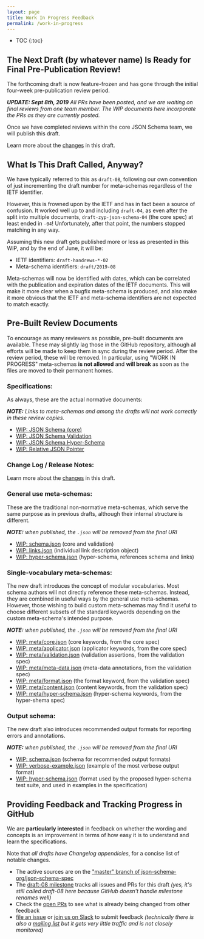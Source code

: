 ```yaml
---
layout: page
title: Work In Progress Feedback
permalink: /work-in-progress
---
```


* TOC
{:toc}

## The Next Draft (by whatever name) Is Ready for Final Pre-Publication Review!

The forthcoming draft is now feature-frozen and has gone through the initial four-week pre-publication review period.

_**UPDATE: Sept 8th, 2019** All PRs have been posted, and we are waiting on final reviews from one team member.  The WIP documents here incorporate the PRs as they are currently posted._

Once we have completed reviews within the core JSON Schema team, we will publish this draft.

Learn more about the [changes](/work-in-progress/WIP-json-schema-release-notes.html) in this draft.

## What Is This Draft Called, Anyway?

We have typically referred to this as `draft-08`, following our own convention of just
incrementing the draft number for meta-schemas regardless of the IETF identifier.

However, this is frowned upon by the IETF and has in fact been a source of confusion.
It worked well up to and including `draft-04`, as even after the split into multiple
documents, `draft-zyp-json-schema-04` (the core spec) at least ended in `-04`!
Unfortunately, after that point, the numbers stopped matching in any way.

Assuming this new draft gets published more or less as presented in this WIP,
and by the end of June, it will be:

* IETF identifiers: `draft-handrews-*-02`
* Meta-schema identifiers: `draft/2019-08`

Meta-schemas will now be identified with dates, which can be correlated with the publication
and expiration dates of the IETF documents.  This will make it more clear when a bugfix
meta-schema is produced, and also make it more obvious that the IETF and meta-schema identifiers
are not expected to match exactly.

## Pre-Built Review Documents

To encourage as many reviewers as possible, pre-built documents are available.  These may
slightly lag those in the GitHub repository, although all efforts will be made to keep them
in sync during the review period.  After the review period, these will be removed.  In particular,
using "WORK IN PROGRESS" meta-schemas **is not allowed** and **will break** as soon as the files
are moved to their permanent homes.

### Specifications:

As always, these are the actual normative documents:

_**NOTE:** Links to meta-schemas and among the drafts will not work correctly in these review copies._

* [WIP: JSON Schema (core)](/work-in-progress/WIP-jsonschema-core.html)
* [WIP: JSON Schema Validation](/work-in-progress/WIP-jsonschema-validation.html)
* [WIP: JSON Schema Hyper-Schema](/work-in-progress/WIP-jsonschema-hyperschema.html)
* [WIP: Relative JSON Pointer](/work-in-progress/WIP-relative-json-pointer.html)

### Change Log / Release Notes:

Learn more about the [changes](/work-in-progress/WIP-json-schema-release-notes.html) in this draft.

### General use meta-schemas:

These are the traditional non-normative meta-schemas, which serve the same purpose as
in previous drafts, although their internal structure is different.

_**NOTE:** when published, the `.json` will be removed from the final URI_

* [WIP: schema.json](/work-in-progress/WIP-schema.json) (core and validation)
* [WIP: links.json](/work-in-progress/WIP-links.json) (individual link description object)
* [WIP: hyper-schema.json](/work-in-progress/WIP-hyper-schema.json) (hyper-schema, references schema and links)

### Single-vocabulary meta-schemas:

The new draft introduces the concept of modular vocabularies.  Most schema authors will not directly
reference these meta-schemas.  Instead, they are combined in useful ways by the general use meta-schemas.
However, those wishing to build custom meta-schemas may find it useful to choose different subsets of
the standard keywords depending on the custom meta-schema's intended purpose.

_**NOTE:** when published, the `.json` will be removed from the final URI_

* [WIP: meta/core.json](/work-in-progress/meta/WIP-core.json) (core keywords, from the core spec)
* [WIP: meta/applicator.json](/work-in-progress/meta/WIP-applicator.json) (applicator keywords, from the core spec)
* [WIP: meta/validation.json](/work-in-progress/meta/WIP-validation.json) (validation assertions, from the validation spec)
* [WIP: meta/meta-data.json](/work-in-progress/meta/WIP-meta-data.json) (meta-data annotations, from the validation spec)
* [WIP: meta/format.json](/work-in-progress/meta/WIP-format.json) (the format keyword, from the validation spec)
* [WIP: meta/content.json](/work-in-progress/meta/WIP-content.json) (content keywords, from the validation spec)
* [WIP: meta/hyper-schema.json](/work-in-progress/meta/WIP-hyper-schema.json) (hyper-schema keywords, from the hyper-shema spec)

### Output schema:

The new draft also introduces recommended output formats for reporting errors and annotations.

_**NOTE:** when published, the `.json` will be removed from the final URI_

* [WIP: schema.json](/work-in-progress/output/WIP-schema.json) (schema for recommended output formats)
* [WIP: verbose-example.json](/work-in-progress/output/WIP-verbose-example.json) (example of the most verbose output format)
* [WIP: hyper-schema.json](/work-in-progress/output/WIP-hyper-schema.json) (format used by the proposed hyper-schema test suite, and used in examples in the specification)

## Providing Feedback and Tracking Progress in GitHub

We are **particularly interested** in feedback on whether the wording and concepts is an
improvement in terms of how easy it is to understand and learn the specifications.

Note that _all drafts have Changelog appendicies_, for a concise list of notable changes.

* The active sources are on the
["master" branch of json-schema-org/json-schema-spec](https://github.com/json-schema-org/json-schema-spec)
* The [draft-08 milestone](https://github.com/json-schema-org/json-schema-spec/milestone/6)
  tracks all issues and PRs for this draft
  _(yes, it's still called draft-08 here because GitHub doesn't handle milestone renames well)_
* Check the [open PRs](https://github.com/json-schema-org/json-schema-spec/pulls)
  to see what is already being changed from other feedback
* [file an issue](https://github.com/json-schema-org/json-schema-spec/issues/new?milestone=draft-08)
  or [join us on Slack](https://join.slack.com/t/json-schema/shared_invite/enQtMjk1NDcyNDI2NTAwLTcyYmYwMjdmMmUxNzZjYzIxNGU2YjdkNzdlOGZiNjIwNDI2M2Y3NmRkYjA4YmMwODMwYjgyOTFlNWZjZjAyNjg) to submit feedback
  _(technically there is also a [mailing list](https://groups.google.com/forum/#!forum/json-schema) but it gets very little traffic and is not closely monitored)_

